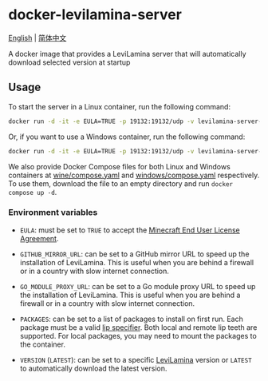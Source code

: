 # docker-levilamina-server

[English](https://lamina.levimc.org/player_guides/install_on_docker/) | [简体中文]([README.zh.md](https://lamina.levimc.org/zh/player_guides/install_on_docker/))

A docker image that provides a LeviLamina server that will automatically download selected version at startup 

## Usage

To start the server in a Linux container, run the following command:

```sh
docker run -d -it -e EULA=TRUE -p 19132:19132/udp -v levilamina-server-data:/data ghcr.io/liteldev/levilamina-server:latest-wine
```

Or, if you want to use a Windows container, run the following command:

```sh
docker run -d -it -e EULA=TRUE -p 19132:19132/udp -v levilamina-server-data:C:\data ghcr.io/liteldev/levilamina-server:latest-windows
```

We also provide Docker Compose files for both Linux and Windows containers at [wine/compose.yaml](wine/compose.yaml) and [windows/compose.yaml](windows/compose.yaml) respectively. To use them, download the file to an empty directory and run `docker compose up -d`.

### Environment variables

- `EULA`: must be set to `TRUE` to accept the [Minecraft End User License Agreement](https://minecraft.net/terms).

- `GITHUB_MIRROR_URL`: can be set to a GitHub mirror URL to speed up the installation of LeviLamina. This is useful when you are behind a firewall or in a country with slow internet connection.

- `GO_MODULE_PROXY_URL`: can be set to a Go module proxy URL to speed up the installation of LeviLamina. This is useful when you are behind a firewall or in a country with slow internet connection.

- `PACKAGES`: can be set to a list of packages to install on first run. Each package must be a valid [lip specifier](https://docs.lippkg.com/commands/lip_install.html). Both local and remote lip teeth are supported. For local packages, you may need to mount the packages to the container.

- `VERSION` (`LATEST`): can be set to a specific [LeviLamina](https://github.com/LiteLDev/LeviLamina/tags) version or `LATEST` to automatically download the latest version.
